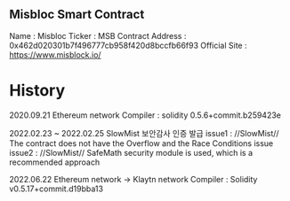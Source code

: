 ## Misbloc Smart Contract
Name : Misbloc
Ticker : MSB
Contract Address : 0x462d020301b7f496777cb958f420d8bccfb66f93
Official Site : https://www.misblock.io/


# History

2020.09.21
Ethereum network
Compiler : solidity 0.5.6+commit.b259423e

2022.02.23 ~ 2022.02.25
SlowMist 보안감사 인증 발급
issue1 : //SlowMist// The contract does not have the Overflow and the Race Conditions issue
issue2 : //SlowMist// SafeMath security module is used, which is a recommended approach

2022.06.22
Ethereum network -> Klaytn network
Compiler : Solidity v0.5.17+commit.d19bba13
